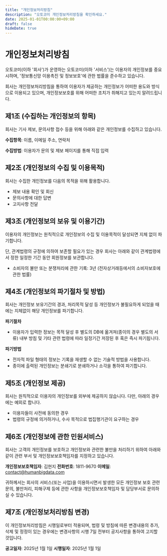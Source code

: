 ```yaml
---
title: "개인정보처리방침"
description: "오토코미 개인정보처리방침을 확인하세요."
date: 2025-01-01T00:00:00+09:00
draft: false
hideDate: true
---
```


# 개인정보처리방침

오토코미(이하 '회사')가 운영하는 오토코미(이하 '서비스')는 이용자의 개인정보를 중요시하며, '정보통신망 이용촉진 및 정보보호'에 관한 법률을 준수하고 있습니다. 

회사는 개인정보처리방침을 통하여 이용자가 제공하는 개인정보가 어떠한 용도와 방식으로 이용되고 있으며, 개인정보보호를 위해 어떠한 조치가 취해지고 있는지 알려드립니다.

## 제1조 (수집하는 개인정보의 항목)

회사는 기사 제보, 문의사항 접수 등을 위해 아래와 같은 개인정보를 수집하고 있습니다.

**수집항목**: 이름, 이메일 주소, 연락처

**수집방법**: 이용자가 문의 및 제보 페이지를 통해 직접 입력

## 제2조 (개인정보의 수집 및 이용목적)

회사는 수집한 개인정보를 다음의 목적을 위해 활용합니다.

- 제보 내용 확인 및 회신
- 문의사항에 대한 답변
- 고지사항 전달

## 제3조 (개인정보의 보유 및 이용기간)

이용자의 개인정보는 원칙적으로 개인정보의 수집 및 이용목적이 달성되면 지체 없이 파기합니다. 

단, 관계법령의 규정에 의하여 보존할 필요가 있는 경우 회사는 아래와 같이 관계법령에서 정한 일정한 기간 동안 회원정보를 보관합니다.

- 소비자의 불만 또는 분쟁처리에 관한 기록: 3년 (전자상거래등에서의 소비자보호에 관한 법률)

## 제4조 (개인정보의 파기절차 및 방법)

회사는 개인정보 보유기간의 경과, 처리목적 달성 등 개인정보가 불필요하게 되었을 때에는 지체없이 해당 개인정보를 파기합니다.

**파기절차**
- 이용자가 입력한 정보는 목적 달성 후 별도의 DB에 옮겨져(종이의 경우 별도의 서류) 내부 방침 및 기타 관련 법령에 따라 일정기간 저장된 후 혹은 즉시 파기됩니다.

**파기방법**
- 전자적 파일 형태의 정보는 기록을 재생할 수 없는 기술적 방법을 사용합니다.
- 종이에 출력된 개인정보는 분쇄기로 분쇄하거나 소각을 통하여 파기합니다.

## 제5조 (개인정보 제공)

회사는 원칙적으로 이용자의 개인정보를 외부에 제공하지 않습니다. 다만, 아래의 경우에는 예외로 합니다.

- 이용자들이 사전에 동의한 경우
- 법령의 규정에 의거하거나, 수사 목적으로 법집행기관이 요구하는 경우

## 제6조 (개인정보에 관한 민원서비스)

회사는 고객의 개인정보를 보호하고 개인정보와 관련한 불만을 처리하기 위하여 아래와 같이 관련 부서 및 개인정보보호책임자를 지정하고 있습니다.

**개인정보보호책임자**: 김현지
**전화번호**: 1811-9670
**이메일**: contact@humanbigdata.com

귀하께서는 회사의 서비스(또는 사업)을 이용하시면서 발생한 모든 개인정보 보호 관련 문의, 불만처리, 피해구제 등에 관한 사항을 개인정보보호책임자 및 담당부서로 문의하실 수 있습니다.

## 제7조 (개인정보처리방침 변경)

이 개인정보처리방침은 시행일로부터 적용되며, 법령 및 방침에 따른 변경내용의 추가, 삭제 및 정정이 있는 경우에는 변경사항의 시행 7일 전부터 공지사항을 통하여 고지할 것입니다.

**공고일자**: 2025년 1월 1일
**시행일자**: 2025년 1월 1일
